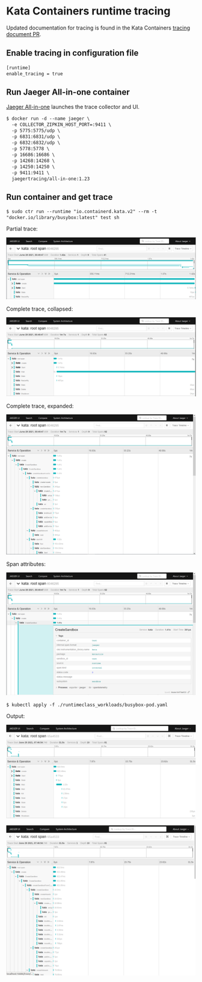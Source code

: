 # Kata Containers runtime tracing

Updated documentation for tracing is found in the Kata Containers [tracing document PR](https://github.com/kata-containers/kata-containers/pull/1937/files).  

## Enable tracing in configuration file

```
[runtime]
enable_tracing = true
```

## Run Jaeger All-in-one container

[Jaeger All-in-one](https://www.jaegertracing.io/docs/1.23/getting-started/#all-in-one) launches the trace collector and UI.

```
$ docker run -d --name jaeger \
  -e COLLECTOR_ZIPKIN_HOST_PORT=:9411 \
  -p 5775:5775/udp \
  -p 6831:6831/udp \
  -p 6832:6832/udp \
  -p 5778:5778 \
  -p 16686:16686 \
  -p 14268:14268 \
  -p 14250:14250 \
  -p 9411:9411 \
  jaegertracing/all-in-one:1.23
  ```

## Run container and get trace

```
$ sudo ctr run --runtime "io.containerd.kata.v2" --rm -t "docker.io/library/busybox:latest" test sh
```

Partial trace:

![Partial trace](tracingdemo_incomplete.PNG)

Complete trace, collapsed: 

![Complete trace](tracingdemo_complete.PNG)

Complete trace, expanded:

![Complete trace expanded](tracingdemo_complete_expanded.PNG)

Span attributes:

![Span attributes](tracingdemo_complete_span_details.PNG)

```
$ kubectl apply -f ./runtimeclass_workloads/busybox-pod.yaml
```

Output:

![k8s](tracing-kubectl.png)

![k8s expanded](tracing-kubectl-expanded.png)
